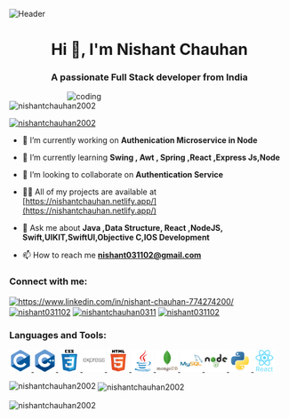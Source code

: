 ![Header](https://ibb.co/R9BddDz)


<h1 align="center">Hi 👋, I'm Nishant Chauhan</h1>
<h3 align="center">A passionate Full Stack developer from India</h3>
<img align="right" alt="coding" width="400" src="https://www.classicinformatics.com/hubfs/full-stack%20developer.png">
<p align="left"> <img src="https://komarev.com/ghpvc/?username=nishantchauhan2002&label=Profile%20views&color=0e75b6&style=flat" alt="nishantchauhan2002" /> </p>

<p align="left"> <a href="https://github.com/ryo-ma/github-profile-trophy"><img src="https://github-profile-trophy.vercel.app/?username=nishantchauhan2002" alt="nishantchauhan2002" /></a> </p>

- 🔭 I’m currently working on **Authenication Microservice in Node**

- 🌱 I’m currently learning **Swing , Awt , Spring ,React ,Express Js,Node**

- 👯 I’m looking to collaborate on **Authentication Service**

- 👨‍💻 All of my projects are available at [https://nishantchauhan.netlify.app/](https://nishantchauhan.netlify.app/)

- 💬 Ask me about **Java ,Data Structure, React ,NodeJS, Swift,UIKIT,SwiftUI,Objective C,IOS Development**

- 📫 How to reach me **nishant031102@gmail.com**

<h3 align="left">Connect with me:</h3>
<p align="left">
<a href="https://linkedin.com/in/https://www.linkedin.com/in/nishant-chauhan-774274200/" target="blank"><img align="center" src="https://raw.githubusercontent.com/rahuldkjain/github-profile-readme-generator/master/src/images/icons/Social/linked-in-alt.svg" alt="https://www.linkedin.com/in/nishant-chauhan-774274200/" height="30" width="40" /></a>
<a href="https://www.hackerrank.com/nishant031102" target="blank"><img align="center" src="https://raw.githubusercontent.com/rahuldkjain/github-profile-readme-generator/master/src/images/icons/Social/hackerrank.svg" alt="nishant031102" height="30" width="40" /></a>
<a href="https://www.leetcode.com/nishantchauhan0311" target="blank"><img align="center" src="https://raw.githubusercontent.com/rahuldkjain/github-profile-readme-generator/master/src/images/icons/Social/leet-code.svg" alt="nishantchauhan0311" height="30" width="40" /></a>
<a href="https://auth.geeksforgeeks.org/user/nishant031102" target="blank"><img align="center" src="https://raw.githubusercontent.com/rahuldkjain/github-profile-readme-generator/master/src/images/icons/Social/geeks-for-geeks.svg" alt="nishant031102" height="30" width="40" /></a>
</p>

<h3 align="left">Languages and Tools:</h3>
<p align="left"> <a href="https://www.cprogramming.com/" target="_blank" rel="noreferrer"> <img src="https://raw.githubusercontent.com/devicons/devicon/master/icons/c/c-original.svg" alt="c" width="40" height="40"/> </a> <a href="https://www.w3schools.com/cpp/" target="_blank" rel="noreferrer"> <img src="https://raw.githubusercontent.com/devicons/devicon/master/icons/cplusplus/cplusplus-original.svg" alt="cplusplus" width="40" height="40"/> </a> <a href="https://www.w3schools.com/css/" target="_blank" rel="noreferrer"> <img src="https://raw.githubusercontent.com/devicons/devicon/master/icons/css3/css3-original-wordmark.svg" alt="css3" width="40" height="40"/> </a> <a href="https://expressjs.com" target="_blank" rel="noreferrer"> <img src="https://raw.githubusercontent.com/devicons/devicon/master/icons/express/express-original-wordmark.svg" alt="express" width="40" height="40"/> </a> <a href="https://www.w3.org/html/" target="_blank" rel="noreferrer"> <img src="https://raw.githubusercontent.com/devicons/devicon/master/icons/html5/html5-original-wordmark.svg" alt="html5" width="40" height="40"/> </a> <a href="https://www.java.com" target="_blank" rel="noreferrer"> <img src="https://raw.githubusercontent.com/devicons/devicon/master/icons/java/java-original.svg" alt="java" width="40" height="40"/> </a> <a href="https://www.mongodb.com/" target="_blank" rel="noreferrer"> <img src="https://raw.githubusercontent.com/devicons/devicon/master/icons/mongodb/mongodb-original-wordmark.svg" alt="mongodb" width="40" height="40"/> </a> <a href="https://www.mysql.com/" target="_blank" rel="noreferrer"> <img src="https://raw.githubusercontent.com/devicons/devicon/master/icons/mysql/mysql-original-wordmark.svg" alt="mysql" width="40" height="40"/> </a> <a href="https://nodejs.org" target="_blank" rel="noreferrer"> <img src="https://raw.githubusercontent.com/devicons/devicon/master/icons/nodejs/nodejs-original-wordmark.svg" alt="nodejs" width="40" height="40"/> </a> <a href="https://www.python.org" target="_blank" rel="noreferrer"> <img src="https://raw.githubusercontent.com/devicons/devicon/master/icons/python/python-original.svg" alt="python" width="40" height="40"/> </a> <a href="https://reactjs.org/" target="_blank" rel="noreferrer"> <img src="https://raw.githubusercontent.com/devicons/devicon/master/icons/react/react-original-wordmark.svg" alt="react" width="40" height="40"/> </a> </p>

<p><img align="left" src="https://github-readme-stats.vercel.app/api/top-langs?username=nishantchauhan2002&show_icons=true&locale=en&layout=compact" alt="nishantchauhan2002" /></p>

<p>&nbsp;<img align="center" src="https://github-readme-stats.vercel.app/api?username=nishantchauhan2002&show_icons=true&locale=en" alt="nishantchauhan2002" /></p>

<p><img align="center" src="https://github-readme-streak-stats.herokuapp.com/?user=nishantchauhan2002&" alt="nishantchauhan2002" /></p>
